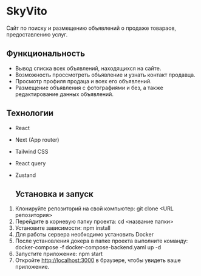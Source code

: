 # SkyVito

Сайт по поиску и размещению объявлений о продаже товараов, предоставлению услуг.

## Функциональность

-   Вывод списка всех объявлений, находящихся на сайте.
-   Возможность проссмотреть объявление и узнать контакт продавца.
-   Просмотр профиля продаца и всех его объявлений.
-   Размещение объявления с фотографиями и без, а также редактирование данных объявлений.

## Технологии

-   React
-   Next (App router)
-   Tailwind CSS
-   React query
-   Zustand

    ## Установка и запуск

1. Клонируйте репозиторий на свой компьютер:
   git clone <URL репозитория>
2. Перейдите в корневую папку проекта:
   cd <название папки>
3. Установите зависимости:
   npm install
4. Для работы сервера необходимо установить Docker
5. После установления докера в папке проекта выполните команду:
   docker-compose -f docker-compose-backend.yaml up -d
6. Запустите приложение:
   npm start
7. Откройте [http://localhost:3000](http://localhost:3000) в браузере, чтобы увидеть ваше приложение.
